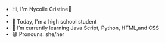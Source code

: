 - Hi, I'm Nycolle Cristine👋
- 
- 👀 Today, I'm a high school student
- 🌱 I’m currently learning Java Script, Python, HTML,and CSS
- 😄 Pronouns: she/her
